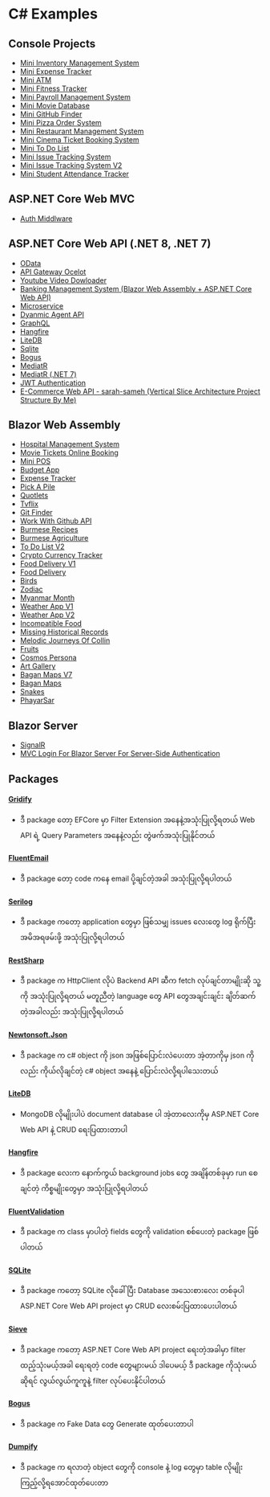 # C# Examples

## Console Projects
- [Mini Inventory Management System](https://github.com/sannlynnhtun-coding/ConsoleApp.MiniInventoryManagementSystem)
- [Mini Expense Tracker](https://github.com/sannlynnhtun-coding/ConsoleApp.MiniExpenseTracker)
- [Mini ATM](https://github.com/sannlynnhtun-coding/ConsoleApp.MiniAtm)
- [Mini Fitness Tracker](https://github.com/sannlynnhtun-coding/ConsoleApp.MiniFitnessTracker)
- [Mini Payroll Management System](https://github.com/sannlynnhtun-coding/ConsoleApp.MiniPayrollManagementSystem)
- [Mini Movie Database](https://github.com/sannlynnhtun-coding/ConsoleApp.MiniMovieDatabase)
- [Mini GitHub Finder](https://github.com/sannlynnhtun-coding/ConsoleApp.MiniGitHubFinder)
- [Mini Pizza Order System](https://github.com/sannlynnhtun-coding/ConsoleApp.MiniPizzaOrderSystem)
- [Mini Restaurant Management System](https://github.com/sannlynnhtun-coding/ConsoleApp.MiniRestaurantManagementSystem)
- [Mini Cinema Ticket Booking System](https://github.com/sannlynnhtun-coding/ConsoleApp.MiniCinemaTicketBookingSystem)
- [Mini To Do List](https://github.com/sannlynnhtun-coding/ConsoleApp.MiniToDoList)
- [Mini Issue Tracking System](https://github.com/sannlynnhtun-coding/ConsoleApp.MiniIssueTrackingSystem)
- [Mini Issue Tracking System V2](https://github.com/sannlynnhtun-coding/ConsoleApp.MiniIssueTrackingSystemV2)
- [Mini Student Attendance Tracker](https://github.com/sannlynnhtun-coding/ConsoleApp.MiniStudentAttendanceTracker)

## ASP.NET Core Web MVC
- [Auth Middlware](https://github.com/sannlynnhtun-coding/AuthMiddlware)

## ASP.NET Core Web API (.NET 8, .NET 7)
- [OData](https://github.com/sannlynnhtun-coding/DotNet8WebApi.ODataSample)
- [API Gateway Ocelot](https://github.com/sannlynnhtun-coding/DotNet8.ApiGatewayOcelot)
- [Youtube Video Dowloader](https://github.com/sannlynnhtun-coding/DotNet8.YoutubeVideoDowloaderWebApi)
- [Banking Management System (Blazor Web Assembly + ASP.NET Core Web API)](https://github.com/sannlynnhtun-coding/DotNet8.BankingManagementSystem)
- [Microservice](https://github.com/sannlynnhtun-coding/DotNet8.MicroServiceDemo)
- [Dyanmic Agent API](https://github.com/sannlynnhtun-coding/DyanmicAgentApi)
- [GraphQL](https://github.com/sannlynnhtun-coding/SLHDotNetCore.GraphqlExample)
- [Hangfire](https://github.com/sannlynnhtun-coding/DotNet8WebApi.HangfireApp)
- [LiteDB](https://github.com/sannlynnhtun-coding/DotNet8WebApi.LiteDbSample)
- [Sqlite](https://github.com/sannlynnhtun-coding/DotNet8WebApi.SqliteSample)
- [Bogus](https://github.com/sannlynnhtun-coding/DotNet8WebApi.BogusSample)
- [MediatR](https://github.com/sannlynnhtun-coding/DotNet8MediatR.WebApi)
- [MediatR (.NET 7)](https://github.com/sannlynnhtun-coding/DotNetCoreMediatR)
- [JWT Authentication](https://github.com/sannlynnhtun-coding/JWTAuthentication)
- [E-Commerce Web API - sarah-sameh (Vertical Slice Architecture Project Structure By Me)](https://github.com/sannlynnhtun-coding/sarah-sameh-ecommerce-web-api)

## Blazor Web Assembly
- [Hospital Management System](https://github.com/sannlynnhtun-coding/BlazorWasm.HospitalManagementSystem)
- [Movie Tickets Online Booking](https://github.com/sannlynnhtun-coding/BlazorWasm.MovieTicketsOnlineBooking)
- [Mini POS](https://github.com/sannlynnhtun-coding/BlazorWasm.MiniPOS)
- [Budget App](https://github.com/sannlynnhtun-coding/BlazorWasm.BudgetApp)
- [Expense Tracker](https://github.com/sannlynnhtun-coding/BlazorWasm.ExpenseTracker)
- [Pick A Pile](https://github.com/sannlynnhtun-coding/BlazorWasm.PickAPile)
- [Quotlets](https://github.com/sannlynnhtun-coding/BlazorWasm.Quotlets)
- [Tvflix](https://github.com/sannlynnhtun-coding/BlazorWasm.Tvflix)
- [Git Finder](https://github.com/sannlynnhtun-coding/BlazorWasm.GitFinder)
- [Work With Github API](https://github.com/sannlynnhtun-coding/BlazorWasm.WorkWithGithubApi)
- [Burmese Recipes](https://github.com/sannlynnhtun-coding/BlazorWasm.BurmeseRecipes)
- [Burmese Agriculture](https://github.com/sannlynnhtun-coding/BlazorWasm.BurmeseAgriculture)
- [To Do List V2](https://github.com/sannlynnhtun-coding/BlazorWasm.ToDoListV2)
- [Crypto Currency Tracker](https://github.com/sannlynnhtun-coding/BlazorWasm.CryptoCurrencyTracker)
- [Food Delivery V1](https://github.com/sannlynnhtun-coding/BlazorWasm.FoodDeliveryV1)
- [Food Delivery](https://github.com/sannlynnhtun-coding/BlazorWasm.FoodDelivery)
- [Birds](https://github.com/sannlynnhtun-coding/BlazorWasm.Birds)
- [Zodiac](https://github.com/sannlynnhtun-coding/BlazorWasm.Zodiac)
- [Myanmar Month](https://github.com/sannlynnhtun-coding/BlazorWasm.MyanmarMonth)
- [Weather App V1](https://github.com/sannlynnhtun-coding/BlazorWasm.WeatherAppV1)
- [Weather App V2](https://github.com/sannlynnhtun-coding/BlazorWasm.WeatherAppV2)
- [Incompatible Food](https://github.com/sannlynnhtun-coding/BlazorWasm.IncompatibleFood)
- [Missing Historical Records](https://github.com/sannlynnhtun-coding/BlazorWasm.MissingHistoricalRecords)
- [Melodic Journeys Of Collin](https://github.com/sannlynnhtun-coding/BlazorWasm.MelodicJourneysOfCollin)
- [Fruits](https://github.com/sannlynnhtun-coding/BlazorWasm.Fruits)
- [Cosmos Persona](https://github.com/sannlynnhtun-coding/BlazorWasm.CosmosPersona)
- [Art Gallery](https://github.com/sannlynnhtun-coding/BlazorWasm.ArtGallery)
- [Bagan Maps V7](https://github.com/sannlynnhtun-coding/BlazorWasm.BaganMaps.v7)
- [Bagan Maps](https://github.com/sannlynnhtun-coding/BlazorWasm.BaganMaps)
- [Snakes](https://github.com/sannlynnhtun-coding/BlazorWasm.Snakes)
- [PhayarSar](https://github.com/sannlynnhtun-coding/BlazorWasm.PhayarSar)

## Blazor Server
- [SignalR](https://github.com/sannlynnhtun-coding/BlazorSignalR)
- [MVC Login For Blazor Server For Server-Side Authentication](https://github.com/sannlynnhtun-coding/BlazorMvcLoginApp)

## Packages

#### [Gridify](https://github.com/sannlynnhtun-coding/Packages.GridifyExamples)
- ဒီ package တော့ EFCore မှာ Filter Extension အနေနဲ့အသုံးပြုလို့ရတယ် Web API ရဲ့ Query Parameters အနေနဲ့လည်း တွဲဖက်အသုံးပြုနိုင်တယ် 

#### [FluentEmail](https://github.com/sannlynnhtun-coding/Packages.FluentEmailExample)
- ဒီ package တော့ code ကနေ email ပို့ချင်တဲ့အခါ အသုံးပြုလို့ရပါတယ်

#### [Serilog](https://github.com/sannlynnhtun-coding/Packages.SerilogExample)
- ဒီ package ကတော့ application တွေမှာ ဖြစ်သမျှ issues လေးတွေ log ရိုက်ပြီး အမိအရဖမ်းဖို့ အသုံးပြုလို့ရပါတယ်

#### [RestSharp](https://github.com/sannlynnhtun-coding/Packages.RestSharpExample)
- ဒီ package က HttpClient လိုပဲ Backend API ဆီက fetch လုပ်ချင်တာမျိုးဆို သူ့ကို အသုံးပြုလို့ရတယ် မတူညီတဲ့ language တွေ API တွေအချင်းချင်း ချိတ်ဆက်တဲ့အခါလည်း အသုံးပြုလို့ရပါတယ်

#### [Newtonsoft.Json](https://github.com/sannlynnhtun-coding/Packages.NewtonsoftJsonExample)
- ဒီ package က c# object ကို json အဖြစ်ပြောင်းလဲပေးတာ အဲ့တာကိုမှ json ကိုလည်း ကိုယ်လိုချင်တဲ့ c# object အနေနဲ့ ပြောင်းလဲလို့ရပါသေးတယ်

#### [LiteDB](https://github.com/sannlynnhtun-coding/DotNet8WebApi.LiteDbSample)
- MongoDB လိုမျိုးပါပဲ document database ပါ အဲ့တာလေးကိုမှ 
ASP.NET Core Web API နဲ့ CRUD ရေးပြထားတာပါ

#### [Hangfire](https://github.com/sannlynnhtun-coding/DotNet8WebApi.HangfireApp)
- ဒီ package လေးက နောက်ကွယ် background jobs တွေ အချိန်တစ်ခုမှာ run စေချင်တဲ့ ကိစ္စမျိုးတွေမှာ အသုံးပြုလို့ရပါတယ်

#### [FluentValidation](https://github.com/sannlynnhtun-coding/Packages.FluentValidationExample)
- ဒီ package က class မှာပါတဲ့ fields တွေကို validation စစ်ပေးတဲ့ package ဖြစ်ပါတယ်

#### [SQLite](https://github.com/sannlynnhtun-coding/DotNet8WebApi.SqliteSample)
- ဒီ package ကတော့ SQLite လိုခေါ်ပြီး Database အသေးစားလေး တစ်ခုပါ 
ASP.NET Core Web API project မှာ CRUD လေးစမ်းပြထားပေးပါတယ်

#### [Sieve](https://github.com/sannlynnhtun-coding/DotNet7.FilterSortingPagingUsingSieve)
- ဒီ package ကတော့ ASP.NET Core Web API project ရေးတဲ့အခါမှာ
filter ထည့်သုံးမယ့်အခါ ရေးရတဲ့ code တွေများမယ် ဒါပေမယ့် ဒီ package ကိုသုံးမယ်ဆိုရင် လွယ်လွယ်ကူကူနဲ့ filter လုပ်ပေးနိုင်ပါတယ်

#### [Bogus](https://github.com/sannlynnhtun-coding/Packages.BogusExample)
- ဒီ package က Fake Data တွေ Generate ထုတ်ပေးတာပါ

#### [Dumpify](https://github.com/sannlynnhtun-coding/Packages.DumpifyExample)
- ဒီ package က ရလာတဲ့ object တွေကို console နဲ့ log တွေမှာ table လိုမျိုး ကြည့်လို့ရအောင်ထုတ်ပေးတာ 
 


